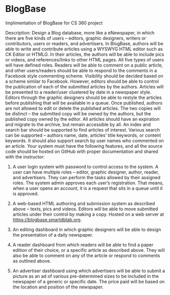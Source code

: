 # BlogBase
Implimentation of BlogBase for CS 360 project

Description: Design a Blog database, more like a eNewspaper, in which there are five kinds of users – editors, 
graphic designers, writers or contributors, users or readers, and advertisers. In BlogBase, authors will be able 
to  write  and  contribute  articles  using  a  WYSWYG  HTML  editor  such  as  CK  Editor  or  HTMLG.  In  their 
articles, the authors will be able to include pics or videos, and references/links to other HTML pages. All five 
types  of  users  will  have  defined  roles.  Readers  will  be  able  to  comment  on  a  public  article,  and  other 
users/readers should be able to respond to the comments in a Facebook style commenting scheme. Visibility 
should be decided based on a scheme similar to Facebook.
However, editors should be able to control the publication of each of the submitted articles by the authors. 
Articles will be presented to a reader/user clustered by date in a newspaper style. Editors through the graphic 
designers  should  be  able  to  restyle  the  articles  before  publishing  that  will  be  available  in  a  queue.  Once 
published, authors are not allowed to edit or delete the published articles. The two copies will be distinct – the 
submitted copy will be owned by the authors, but the published copy owned by the editor.
All articles should have an expiration and migrate to the archive, but remain accessible by all. An index and 
search bar should be supported to find articles of interest. Various search can be supported – authors name, 
date,  articles’  title  keywords,  or  content  keywords.  It  should  also  support  search  by  user  names  who 
commented on an article.
Your system must have the following features, and all the source code should be hosted on GitHub with 
proper documentation and shared with the instructor:

1. A user login system with password to control access to the system. A user can have multiple roles – 
editor, graphic designer, author, reader, and advertisers. They can perform the tasks allowed by their 
assigned roles. The system admin approves each user’s registration. That means, when a user opens 
an account, it is a request that sits in a queue until it is approved. 

2. A web-based HTML authoring and submission system as described above – texts, pics and videos. 
Editors will be able to move submitted articles under their control by making a copy. Hosted on a web 
server at https://blogbase.smartdblab.org. 

3. An  editing  dashboard  in  which  graphic  designers  will  be  able  to  design  the  presentation  of  a  daily 
newspaper. 

4. A reader dashboard from which readers will be able to find a paper edition of their choice, or a specific 
article  as  described  above.  They  will  also  be  able  to  comment  on  any  of  the  article  or  respond  to 
comments as outlined above. 

5. An advertiser dashboard using which advertisers will be able to submit a picture as an ad of various 
pre-determined sizes to be included in the newspaper of a generic or specific date. The price paid will 
be based on the location and position of the newspaper. 

